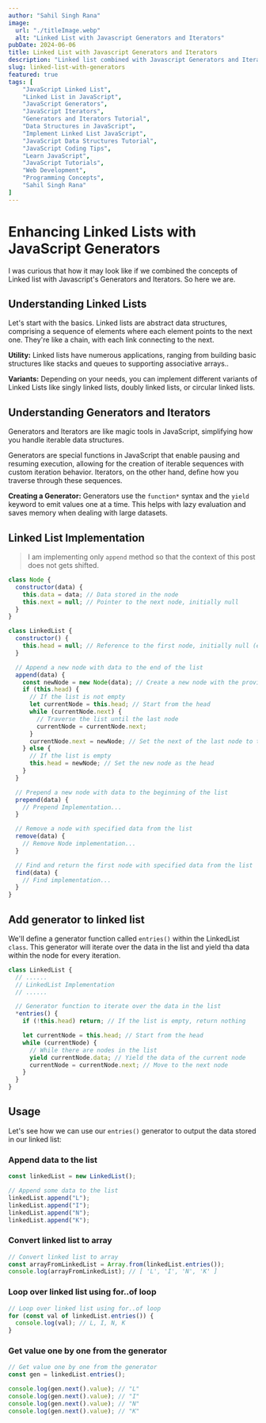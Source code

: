 ```yaml
---
author: "Sahil Singh Rana"
image:
  url: "./titleImage.webp"
  alt: "Linked List with Javascript Generators and Iterators"
pubDate: 2024-06-06
title: Linked List with Javascript Generators and Iterators
description: "Linked list combined with Javascript Generators and Iterators"
slug: linked-list-with-generators
featured: true
tags: [
    "JavaScript Linked List",
    "Linked List in JavaScript",
    "JavaScript Generators",
    "JavaScript Iterators",
    "Generators and Iterators Tutorial",
    "Data Structures in JavaScript",
    "Implement Linked List JavaScript",
    "JavaScript Data Structures Tutorial",
    "JavaScript Coding Tips",
    "Learn JavaScript",
    "JavaScript Tutorials",
    "Web Development",
    "Programming Concepts",
    "Sahil Singh Rana"
]
---
```


# Enhancing Linked Lists with JavaScript Generators

I was curious that how it may look like if we combined the concepts of Linked list with Javascript's Generators and Iterators. So here we are.

## Understanding Linked Lists

Let's start with the basics. Linked lists are abstract data structures, comprising a sequence of elements where each element points to the next one. They're like a chain, with each link connecting to the next.

**Utility:** Linked lists have numerous applications, ranging from building basic structures like stacks and queues to supporting associative arrays..

**Variants:** Depending on your needs, you can implement different variants of Linked Lists like singly linked lists, doubly linked lists, or circular linked lists.

## Understanding Generators and Iterators

Generators and Iterators are like magic tools in JavaScript, simplifying how you handle iterable data structures.

Generators are special functions in JavaScript that enable pausing and resuming execution, allowing for the creation of iterable sequences with custom iteration behavior. Iterators, on the other hand, define how you traverse through these sequences.

**Creating a Generator:** Generators use the `function*` syntax and the `yield` keyword to emit values one at a time. This helps with lazy evaluation and saves memory when dealing with large datasets.

## Linked List Implementation

> I am implementing only `append` method so that the context of this post does not gets shifted.

```javascript
class Node {
  constructor(data) {
    this.data = data; // Data stored in the node
    this.next = null; // Pointer to the next node, initially null
  }
}

class LinkedList {
  constructor() {
    this.head = null; // Reference to the first node, initially null (empty list)
  }

  // Append a new node with data to the end of the list
  append(data) {
    const newNode = new Node(data); // Create a new node with the provided data
    if (this.head) {
      // If the list is not empty
      let currentNode = this.head; // Start from the head
      while (currentNode.next) {
        // Traverse the list until the last node
        currentNode = currentNode.next;
      }
      currentNode.next = newNode; // Set the next of the last node to the new node
    } else {
      // If the list is empty
      this.head = newNode; // Set the new node as the head
    }
  }

  // Prepend a new node with data to the beginning of the list
  prepend(data) {
    // Prepend Implementation...
  }

  // Remove a node with specified data from the list
  remove(data) {
    // Remove Node implementation...
  }

  // Find and return the first node with specified data from the list
  find(data) {
    // Find implementation...
  }
}
```

## Add generator to linked list

We'll define a generator function called `entries()` within the LinkedList `class`. This generator will iterate over the data in the list and yield tha data within the node for every iteration.

```javascript
class LinkedList {
  // ......
  // LinkedList Implementation
  // ......

  // Generator function to iterate over the data in the list
  *entries() {
    if (!this.head) return; // If the list is empty, return nothing

    let currentNode = this.head; // Start from the head
    while (currentNode) {
      // While there are nodes in the list
      yield currentNode.data; // Yield the data of the current node
      currentNode = currentNode.next; // Move to the next node
    }
  }
}
```

## Usage

Let's see how we can use our `entries()` generator to output the data stored in our linked list:

### Append data to the list

```javascript
const linkedList = new LinkedList();

// Append some data to the list
linkedList.append("L");
linkedList.append("I");
linkedList.append("N");
linkedList.append("K");
```

### Convert linked list to array

```javascript
// Convert linked list to array
const arrayFromLinkedList = Array.from(linkedList.entries());
console.log(arrayFromLinkedList); // [ 'L', 'I', 'N', 'K' ]
```

### Loop over linked list using for..of loop

```javascript
// Loop over linked list using for..of loop
for (const val of linkedList.entries()) {
  console.log(val); // L, I, N, K
}
```

### Get value one by one from the generator

```javascript
// Get value one by one from the generator
const gen = linkedList.entries();

console.log(gen.next().value); // "L"
console.log(gen.next().value); // "I"
console.log(gen.next().value); // "N"
console.log(gen.next().value); // "K"
```
